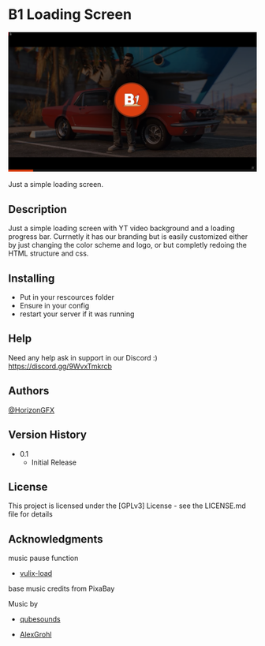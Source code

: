# B1 Loading Screen

<div align="middle"> <img width="auto" src="https://raw.githubusercontent.com/Burn-One-Studios/.github/main/assets/B1Loading.PNG"/> </div>

Just a simple loading screen.

## Description

Just a simple loading screen with YT video background and a loading progress bar. Currnetly it has our branding but is easily customized either by just changing the color scheme and logo, or but completly redoing the HTML structure and css.

## Installing

- Put in your rescources folder
- Ensure in your config
- restart your server if it was running

## Help

Need any help ask in support in our Discord :)
https://discord.gg/9WvxTmkrcb

## Authors

[@HorizonGFX](https://twitter.com/Horizon_GFX)

## Version History

- 0.1
  - Initial Release

## License

This project is licensed under the [GPLv3] License - see the LICENSE.md file for details

## Acknowledgments

music pause function

- [vulix-load](https://github.com/Psykopaten/vulix-load)

base music credits from PixaBay

Music by 

- [qubesounds](https://pixabay.com/users/qubesounds-24397640/?utm_source=link-attribution)

- [AlexGrohl](https://pixabay.com/users/alexgrohl-25289918/?utm_source=link-attribution&utm_medium=referral&utm_campaign=music&utm_content=111448)

